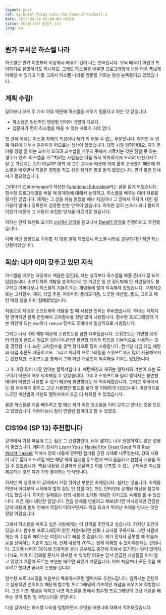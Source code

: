 ```yaml
---
layout: post
ref: my-brief-foray-into-the-land-of-haskell-1
date: 2017-04-29 00:00:00 +0900
title: 하스켈 나라 탐험기 (1)
lang: ko
---
```


## 뭔가 무서운 하스켈 나라

하스켈은 뭔가 이름부터 이상해서 배우기 겁이 나는 언어입니다. 워낙 배우기 어렵고 특이하기로 유명하기도 하니까요. 그래도 하스켈을 배우면 프로그래밍에 대해 더욱 폭넓게 이해할 수 있다고 다들 그래서 하스켈 나라를 방문할 기회는 항상 눈독들이고 있었습니다. 

## 계획 수립!

알아보니 크게 두 가지 이유 때문에 하스켈을 배우기 힘들다고 하는 것 같습니다.

* 하스켈은 일반적인 명령형 언어와 극명히 다르다.
* 입문자가 편히 하스켈을 배울 수 있는 자료가 거의 없다.

첫 번째 이유는 하스켈 자체의 특성이니 제가 뭐 어쩔 수 없는 부분입니다. 하지만 두 번째 이유에 대해서 듣자마자 떠오르는 심상이 있었습니다. 대학 시절 경험인데요, 자기 분야를 정말 잘 아는 교수가 오히려 교수법을 배우지 못해서 가르치는 것은 정말 못 하는 경우가 있죠. 하스켈을 가르치려는 사람들은 다들 워낙 똑똑하기에 오히려 마찬가지로 잘 못 가르치는 것이 아닐까? 대학 때 그런 교수들 때문에 이미 많이 고생했기 때문에 하스켈을 배우면서 똑같은 경험을 하고 싶은 생각은 결코 들지 않았습니다. 뭔가 좋은 안내서가 필요했습니다.

그러다가 @bitemyapp이 작성한 [Functional Education](http://bitemyapp.com/posts/2014-12-31-functional-education.html)라는 글을 읽게 되었습니다. 함수형 프로그래밍을 배울 때 문제점에 대해서 논의하고, 하스켈을 배우는 여러 자료를 평가한 글입니다. 제게는 그 글을 처음 읽었을 때나 지금이나 그 글에서 저자가 내린 평가들이 얼마나 정확한지 검증할 만한 안목이 없습니다. 하지만 글의 논조가 꽤나 합리적이었기 때문에 그 사람이 추천한 방식을 따르기로 했습니다. 

저자는 먼저 브렌트 요기의 [cis194 강의](http://www.seas.upenn.edu/~cis194/spring13/lectures.html)를 듣고나서 [Data61 강의](https://github.com/data61/fp-course)를 진행하라고 추천했습니다.

이제 어떤 방향으로 가야할 지 대충 알게 되었으니 하스켈 나라로 출발하기만 하면 되는 상황이었습니다.

## 회상: 내가 이미 갖추고 있던 지식

하스켈을 배우는 과정에서 깨달은 점인데, 저는 생각보다 하스켈을 배울 준비가 잘 되어 있었습니다. 소프트웨어 개발을 본격적으로 한 기간은 일 년 정도밖에 안 되었음에도 불구하고 어쩌다보니 하스켈의 기본이 되는 개념들에 많이 익숙해져 있었습니다. 구체적으로는 고차함수, 재귀, 타입 추론, 파라미터 폴리모피즘, 느긋한 계산법, 폴드, 그리고 패턴 매칭 등을 이미 접해봤었습니다.

처음으로 제대로 소프트웨어 개발을 할 때 사용한 언어는 루비였습니다. 루비는 객체지향 언어지만 블록 문법에서 고차함수를 정말 많이 사용합니다. 함수형 프로그래밍의 기본 패턴이 되는 `map`이나 `reduce` 함수도 루비에서 일상적으로 사용됩니다.

그리고 나서 iOS 개발 때문에 스위프트를 잠깐 다루었습니다. 스위프트는 가변형 데이터 타입이 반드시 필요한 것이 아니라면 불변형 데이터 타입을 기본적으로 사용하는 것을 권장합니다. 또한 고차함수를 콜백 형식으로 많이 사용합니다. 컴파일 타임 타입 체킹과 타입 추론도 제공하고요. 그리고 제너릭 프로그래밍을 스위프트에서 많이 사용해보지는 않았지만, 스위프트를 통해서 그게 어떤 개념인지 익숙해질 기회는 있었습니다.

그 후 가장 많이 다룬 언어는 엘릭서입니다. 패턴매칭과 재귀는 엘릭서의 기본이 되는 도구이기 때문에 매우 익숙해질 수 있었습니다. 그리고 스위프트와 달리 엘릭서는 불변형 데이터 타입만 사용할 수 있기 때문에 불변형에도 더 익숙해졌습니다. 그리고 루비에서는 잘 이해하지 못하고 그냥 사용했던 폴드를 보다 잘 이해하게 되었습니다. 마찬가지로 느긋한 계산법의 개념도 엘릭서에서 조금 더 체화할 수 있었습니다. 

물론 하스켈을 처음 배우려고 할 때는 제가 이런 요소들을 이미 갖추고 있다는 것을 모르고 있었습니다. 어쩌다보니 점이 연결된 셈이라고 할 수 있겠죠.

## CIS194 (SP 13) 추천합니다

강의에서 가장 마음에 드는 점은 그 간결함인데, 너무 짧지도 너무 번잡하지도 않은 설명이 좋았습니다. 게다가 강사가 [Learn You a Haskell for Great Good](http://learnyouahaskell.com/) 책과 [Real World Haskell](http://book.realworldhaskell.org/) 책에서 강의 내용에 관련된 챕터를 권장 과제로 내주었는데, 강의 내용이 너무 짧다고 느껴질 때는 해당 책의 챕터를 읽으면서 보다 꼼꼼하고 천천히 내용을 익힐 수 있었습니다. 핵심 내용을 간결하게 전달하고 이를 보조할 수 있는 구체적인 자료를 제공하는 것은 제가 가장 좋아하는 방식입니다.

하지만 제 생각에 이 강의에서 가장 뛰어난 부분은 숙제입니다. 쉽지는 않습니다. 숙제를 하면서 어디부터 시작해야 할지 감도 안 잡힐 때는 저도 인터넷에 공개된 해답을 참고하기도 했습니다. 하지만 실제로는 강의 내용에 소개된 개념만 가지고도 숙제를 풀 수 있습니다. 이건 꽤나 대단한 일입니다. 연습 문제를 만들려고 해보셨다면 아시겠지만 간결한 강의 내용의 범위 안에서 적절히 어려우면서도 학습 효과가 뛰어난 숙제를 만드는 것은 정말 어렵습니다.

그래서 하스켈을 배우고 싶은 사람에게는 이 강의를 추천하고 싶습니다. 하지만 조건이 있습니다. 함수형 프로그래밍이 완전 처음이라면 멘토나 교사를 구하세요. 그런 사람에게는 이 수업의 페이스는 여전히 너무 빠를 것 같습니다. 제가 혼자서 공부할 때 학습자료를 선택하는 기준이 있는데, 전체 내용의 70%는 쉽게 이해할 수 있어야한다는 것입니다. 그래야 나머지 30%에 집중력을 쏟아 공부해도 중간에 지쳐서 포기하는 일이 없어지니까요. 제가 이 강의를 혼자서 공부할 수 있었던 이유는 앞서 언급한 개념들을 이미 알고 있었기 때문에 모르는 부분만 배우면 되었기 때문입니다. 아마 처음부터 모든 것을 배우려고 했다면 끝내지 못했을 겁니다.

함수형 프로그래밍을 처음부터 독학하시려면 엘릭서도 추천드립니다. 엘릭서는 간단하고 실용적인 언어이기 때문에 함수형 프로그래밍의 기초적인 개념을 배우기에 적합합니다. 그런 기초 개념을 익히고 나면 하스켈을 통해서 함수형 프로그래밍의 고급 개념을 배우는 것이 훨씬 덜 부담스러울 것입니다. 

다음 글에서는 하스켈 나라를 탐험하면서 무엇을 배웠나에 대해서 적어보겠습니다.
